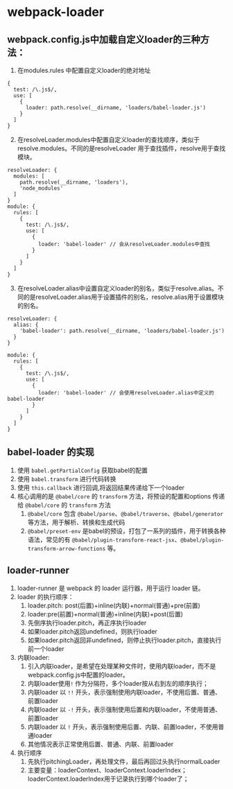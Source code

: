 # webpack-loader

## webpack.config.js中加载自定义loader的三种方法：
1. 在modules.rules 中配置自定义loader的绝对地址
```
{
  test: /\.js$/,
  use: [
    {
      loader: path.resolve(__dirname, 'loaders/babel-loader.js')
    }
  ]
}
```

2. 在resolveLoader.modules中配置自定义loader的查找顺序，类似于resolve.modules。不同的是resolveLoader 用于查找插件，resolve用于查找模块。
```
resolveLoader: {
  modules: [
    path.resolve(__dirname, 'loaders'),
    'node_modules'
  ]
}
module: {
  rules: [
    {
      test: /\.js$/,
      use: [
        {
          loader: 'babel-loader' // 会从resolveLoader.modules中查找
        }
      ]
    }
  ]
}
```

3. 在resolveLoader.alias中设置自定义loader的别名，类似于resolve.alias。不同的是resolveLoader.alias用于设置插件的别名，resolve.alias用于设置模块的别名。
```
resolveLoader: {
  alias: {
    'babel-loader': path.resolve(__dirname, 'loaders/babel-loader.js')
  }
}

module: {
  rules: [
    {
      test: /\.js$/,
      use: [
        {
          loader: 'babel-loader' // 会使用resolveLoader.alias中定义的babel-loader
        }
      ]
    }
  ]
}
```

## babel-loader 的实现
1. 使用 `babel.getPartialConfig` 获取babel的配置
2. 使用 `babel.transform` 进行代码转换
3. 使用 `this.callback` 进行回调,将返回结果传递给下一个loader
4. 核心调用的是 `@babel/core` 的 `transform` 方法，将预设的配置和options 传递给 `@babel/core` 的 `transform` 方法
   1. `@babel/core` 包含 `@babel/parse`、`@babel/traverse`、`@babel/generator` 等方法，用于解析、转换和生成代码
   2. `@babel/preset-env` 是babel的预设，打包了一系列的插件，用于转换各种语法，常见的有 `@babel/plugin-transform-react-jsx`、`@babel/plugin-transform-arrow-functions` 等。


## loader-runner
1. loader-runner 是 webpack 的 loader 运行器，用于运行 loader 链。
2. loader 的执行顺序：
   1. loader.pitch: post(后置)+inline(内联)+normal(普通)+pre(前置)
   2. loader:pre(前置)+normal(普通)+inline(内联)+post(后置)
   3. 先倒序执行loader.pitch，再正序执行loader
   4. 如果loader.pitch返回undefined，则执行loader
   5. 如果loader.pitch返回非undefined，则停止执行loader.pitch，直接执行前一个loader
3. 内联loader:
   1. 引入内联loader，是希望在处理某种文件时，使用内联loader，而不是webpack.config.js中配置的loader。
   2. 内联loader使用`!` 作为分隔符，多个loader按从右到左的顺序执行；
   3. 内联loader 以 `!!` 开头，表示强制使用内联loader，不使用后置、普通、前置loader
   4. 内联loader 以 `-!` 开头，表示强制使用后置和内联loader，不使用普通、前置loader
   5. 内联loader 以 `!` 开头，表示强制使用后置、内联、前置loader，不使用普通loader
   6. 其他情况表示正常使用后置、普通、内联、前置loader
4. 执行顺序
   1. 先执行pitchingLoader，再处理文件，最后再回过头执行normalLoader
   2. 主要变量：loaderContext、loaderContext.loaderIndex；loaderContext.loaderIndex用于记录执行到哪个loader了；